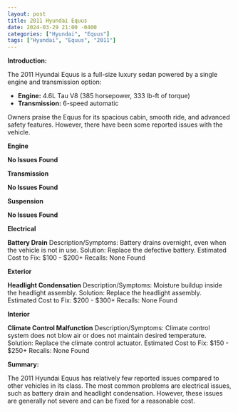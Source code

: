 ```yaml
---
layout: post
title: 2011 Hyundai Equus
date: 2024-03-29 21:00 -0400
categories: ["Hyundai", "Equus"]
tags: ["Hyundai", "Equus", "2011"]
---
```

**Introduction:**

The 2011 Hyundai Equus is a full-size luxury sedan powered by a single engine and transmission option:

* **Engine:** 4.6L Tau V8 (385 horsepower, 333 lb-ft of torque)
* **Transmission:** 6-speed automatic

Owners praise the Equus for its spacious cabin, smooth ride, and advanced safety features. However, there have been some reported issues with the vehicle.

**Engine**

**No Issues Found**

**Transmission**

**No Issues Found**

**Suspension**

**No Issues Found**

**Electrical**

**Battery Drain**
Description/Symptoms: Battery drains overnight, even when the vehicle is not in use.
Solution: Replace the defective battery.
Estimated Cost to Fix: $100 - $200+
Recalls: None Found

**Exterior**

**Headlight Condensation**
Description/Symptoms: Moisture buildup inside the headlight assembly.
Solution: Replace the headlight assembly.
Estimated Cost to Fix: $200 - $300+
Recalls: None Found

**Interior**

**Climate Control Malfunction**
Description/Symptoms: Climate control system does not blow air or does not maintain desired temperature.
Solution: Replace the climate control actuator.
Estimated Cost to Fix: $150 - $250+
Recalls: None Found

**Summary:**

The 2011 Hyundai Equus has relatively few reported issues compared to other vehicles in its class. The most common problems are electrical issues, such as battery drain and headlight condensation. However, these issues are generally not severe and can be fixed for a reasonable cost.
